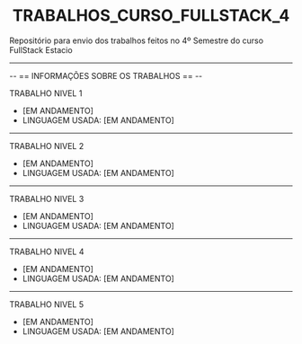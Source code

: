 <h1 align="center"> TRABALHOS_CURSO_FULLSTACK_4 </h1>

Repositório para envio dos trabalhos feitos no 4º Semestre do curso FullStack Estacio
<hr>
-- == INFORMAÇÕES SOBRE OS TRABALHOS == --


TRABALHO NIVEL 1
<ul>
<li> [EM ANDAMENTO] </li>
<li>LINGUAGEM USADA: [EM ANDAMENTO] </li>
</ul>

<hr>
TRABALHO NIVEL 2
<ul>
<li> [EM ANDAMENTO] </li>
<li>LINGUAGEM USADA: [EM ANDAMENTO] </li>
</ul>

<hr>
TRABALHO NIVEL 3
<ul>
<li> [EM ANDAMENTO] </li>
<li>LINGUAGEM USADA: [EM ANDAMENTO] </li>
</ul>

<hr>
TRABALHO NIVEL 4
<ul>
<li> [EM ANDAMENTO] </li>
<li>LINGUAGEM USADA: [EM ANDAMENTO] </li>
</ul>

<hr>
TRABALHO NIVEL 5
<ul>
<li> [EM ANDAMENTO] </li>
<li>LINGUAGEM USADA: [EM ANDAMENTO] </li>
</ul>
